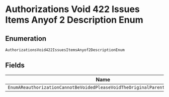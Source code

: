 
# Authorizations Void 422 Issues Items Anyof 2 Description Enum

## Enumeration

`AuthorizationsVoid422IssuesItemsAnyof2DescriptionEnum`

## Fields

| Name |
|  --- |
| `EnumAReauthorizationCannotBeVoidedPleaseVoidTheOriginalParentAuthorization` |

